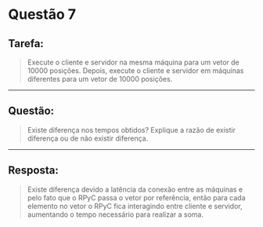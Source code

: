 # **Questão 7**

## **Tarefa**:
> Execute o cliente e servidor na mesma máquina para um vetor de 10000 posições. Depois, execute o cliente e servidor em máquinas diferentes para um vetor de 10000 posições.
---
## **Questão**:
> Existe diferença nos tempos obtidos? Explique a razão de existir diferença ou de não existir diferença.
---
## **Resposta**:
> Existe diferença devido a latência da conexão entre as máquinas e pelo fato que o RPyC passa o vetor por referência, então para cada elemento no vetor o RPyC fica interagindo entre cliente e servidor, aumentando o tempo necessário para realizar a soma.